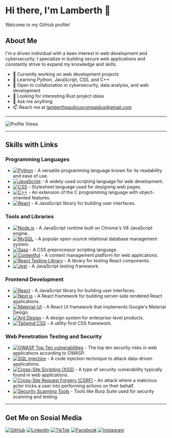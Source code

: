 # Hi there, I'm Lamberth 👋

Welcome to my GitHub profile!

## About Me

I'm a driven individual with a keen interest in web development and cybersecurity. I specialize in building secure web applications and constantly strive to expand my knowledge and skills.

- 🔭 Currently working on web development projects
- 🌱 Learning Python, JavaScript, CSS, and C++
- 👯 Open to collaboration in cybersecurity, data analysis, and web development
- 🤔 Looking for interesting Rust project ideas
- 💬 Ask me anything
- 📫 Reach me at lamberthpaulinusrumpaidus@gmail.com

---


![Profile Views](https://komarev.com/ghpvc/?username=LamberthPaulinusRumpaidus)


---



## Skills with Links

### Programming Languages
- [![Python](https://img.icons8.com/color/452/python.png)](https://www.python.org/) - A versatile programming language known for its readability and ease of use.
- [![JavaScript](https://img.icons8.com/color/452/javascript.png)](https://developer.mozilla.org/en-US/docs/Web/JavaScript) - A widely-used scripting language for web development.
- [![CSS](https://img.icons8.com/color/452/css3.png)](https://developer.mozilla.org/en-US/docs/Web/CSS) - Stylesheet language used for designing web pages.
- [![C++](https://img.icons8.com/color/452/c-plus-plus-logo.png)](https://www.cplusplus.com/) - An extension of the C programming language with object-oriented features.
- [![React](https://img.icons8.com/plasticine/452/react.png)](https://reactjs.org/) - A JavaScript library for building user interfaces.

### Tools and Libraries
- [![Node.js](https://img.icons8.com/color/452/nodejs.png)](https://nodejs.org/) - A JavaScript runtime built on Chrome's V8 JavaScript engine.
- [![MySQL](https://img.icons8.com/ios/452/mysql-logo.png)](https://www.mysql.com/) - A popular open-source relational database management system.
- [![Sass](https://img.icons8.com/color/452/sass.png)](https://sass-lang.com/) - A CSS preprocessor scripting language.
- [![Contentful](https://img.icons8.com/office/452/contentful.png)](https://www.contentful.com/) - A content management platform for web applications.
- [![React Testing Library](https://img.icons8.com/ios/452/react-native.png)](https://testing-library.com/docs/react-testing-library/intro/) - A library for testing React components.
- [![Jest](https://img.icons8.com/ios/452/jest.png)](https://jestjs.io/) - A JavaScript testing framework.

### Frontend Development
- [![React](https://img.icons8.com/plasticine/452/react.png)](https://reactjs.org/) - A JavaScript library for building user interfaces.
- [![Next.js](https://img.icons8.com/color/452/nextjs.png)](https://nextjs.org/) - A React framework for building server-side rendered React applications.
- [![Material-UI](https://img.icons8.com/color/452/material-ui.png)](https://material-ui.com/) - A React UI framework that implements Google's Material Design.
- [![Ant Design](https://img.icons8.com/color/452/ant-design.png)](https://ant.design/) - A design system for enterprise-level products.
- [![Tailwind CSS](https://img.icons8.com/color/452/tailwind.png)](https://tailwindcss.com/) - A utility-first CSS framework.

### Web Penetration Testing and Security
- [![OWASP Top Ten vulnerabilities](https://img.icons8.com/color/452/security-shield.png)](https://owasp.org/www-project-top-ten/) - The top ten security risks in web applications according to OWASP.
- [![SQL injection](https://img.icons8.com/color/452/inject.png)](https://owasp.org/www-community/attacks/SQL_Injection) - A code injection technique to attack data-driven applications.
- [![Cross-Site Scripting (XSS)](https://img.icons8.com/color/452/xss.png)](https://owasp.org/www-community/attacks/xss/) - A type of security vulnerability typically found in web applications.
- [![Cross-Site Request Forgery (CSRF)](https://img.icons8.com/color/452/spam.png)](https://owasp.org/www-community/attacks/csrf) - An attack where a malicious actor tricks a user into performing actions on their behalf.
- [![Security Scanning Tools](https://img.icons8.com/color/452/burp-suite.png)](https://portswigger.net/burp) - Tools like Burp Suite used for security scanning and testing.






---


## Get Me on Sosial Media
[![GitHub](https://img.shields.io/badge/GitHub-LamberthPaulinusRumpaidus-blue?style=flat-square&logo=github)](https://github.com/LamberthPaulinusRumpaidus/)
[![LinkedIn](https://img.shields.io/badge/LinkedIn-Lamberth&nbsp;Paulinus&nbsp;Rumpaidus-blue?style=flat-square&logo=linkedin)](https://www.linkedin.com/in/lamberth-paulinus-rumpaidus-b60a2b298?utm_source=share&utm_campaign=share_via&utm_content=profile&utm_medium=android_app)
[![TikTok](https://img.shields.io/badge/TikTok-nggakpeduligua-blue?style=flat-square&logo=tiktok)](https://www.tiktok.com/@nggakpeduligua/)
[![Facebook](https://img.shields.io/badge/Facebook-Lamberthrumpaidus-blue?style=flat-square&logo=facebook)](https://www.facebook.com/lamberthrumpaidus/)
[![Instagram](https://img.shields.io/badge/Instagram-Lamberthrumpaidus06-purple?style=flat-square&logo=instagram)](https://www.instagram.com/lamberthrumpaidus06/)
